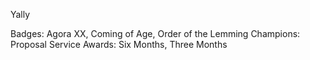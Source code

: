 Yally

Badges: Agora XX, Coming of Age, Order of the Lemming
Champions: Proposal
Service Awards: Six Months, Three Months

